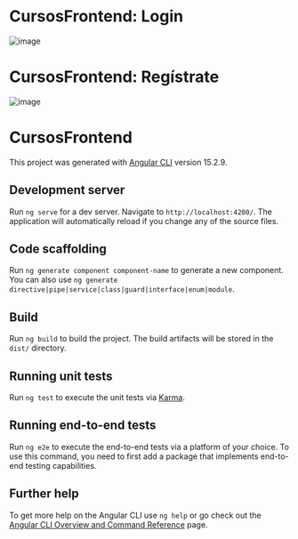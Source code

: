 # CursosFrontend: Login
![image](https://github.com/hi-rola/cursos-frontend-angular-angularMaterial-JWT/assets/44506663/018bb5c3-e0cb-4fec-8abc-04f555551904)

# CursosFrontend: Regístrate
![image](https://github.com/hi-rola/cursos-frontend-angular-angularMaterial-JWT/assets/44506663/5acdac0a-73f5-417c-a18c-2aada1f6d647)


# CursosFrontend

This project was generated with [Angular CLI](https://github.com/angular/angular-cli) version 15.2.9.

## Development server

Run `ng serve` for a dev server. Navigate to `http://localhost:4200/`. The application will automatically reload if you change any of the source files.

## Code scaffolding

Run `ng generate component component-name` to generate a new component. You can also use `ng generate directive|pipe|service|class|guard|interface|enum|module`.

## Build

Run `ng build` to build the project. The build artifacts will be stored in the `dist/` directory.

## Running unit tests

Run `ng test` to execute the unit tests via [Karma](https://karma-runner.github.io).

## Running end-to-end tests

Run `ng e2e` to execute the end-to-end tests via a platform of your choice. To use this command, you need to first add a package that implements end-to-end testing capabilities.

## Further help

To get more help on the Angular CLI use `ng help` or go check out the [Angular CLI Overview and Command Reference](https://angular.io/cli) page.
